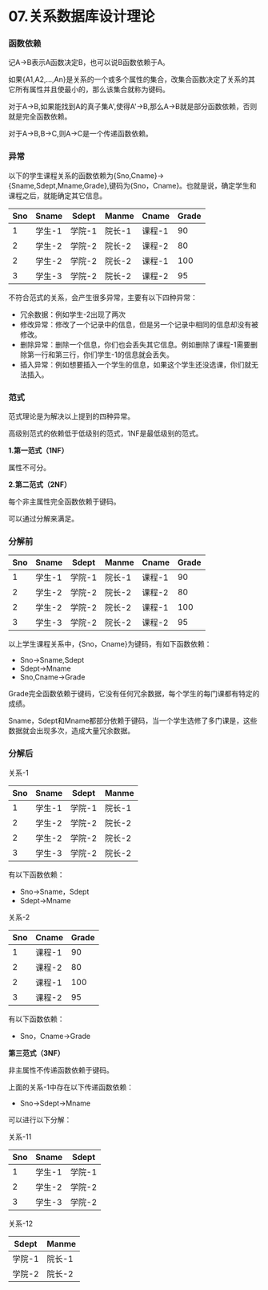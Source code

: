 # 07.关系数据库设计理论

### 函数依赖

记A->B表示A函数决定B，也可以说B函数依赖于A。

如果{A1,A2,...,An}是关系的一个或多个属性的集合，改集合函数决定了关系的其它所有属性并且使最小的，那么该集合就称为键码。

对于A->B,如果能找到A的真子集A',使得A'->B,那么A->B就是部分函数依赖，否则就是完全函数依赖。

对于A->B,B->C,则A->C是一个传递函数依赖。

### 异常

以下的学生课程关系的函数依赖为{Sno,Cname}->{Sname,Sdept,Mname,Grade},键码为{Sno，Cname}。也就是说，确定学生和课程之后，就能确定其它信息。

|Sno|Sname|Sdept|Manme|Cname|Grade
|--|--|--|--|--|--|
1	|学生-1|	学院-1|	院长-1|	课程-1|	90
2	|学生-2	|学院-2|	院长-2|	课程-2|	80
2	|学生-2	|学院-2	|院长-2|	课程-1|	100
3	|学生-3|	学院-2|	院长-2	|课程-2	|95

不符合范式的关系，会产生很多异常，主要有以下四种异常：

- 冗余数据：例如学生-2出现了两次
- 修改异常：修改了一个记录中的信息，但是另一个记录中相同的信息却没有被修改。
- 删除异常：删除一个信息，你们也会丢失其它信息。例如删除了课程-1需要删除第一行和第三行，你们学生-1的信息就会丢失。
- 插入异常：例如想要插入一个学生的信息，如果这个学生还没选课，你们就无法插入。

### 范式

范式理论是为解决以上提到的四种异常。

高级别范式的依赖低于低级别的范式，1NF是最低级别的范式。

**1.第一范式（1NF）**

属性不可分。

**2.第二范式（2NF）**

每个非主属性完全函数依赖于键码。

可以通过分解来满足。

### 分解前

|Sno|Sname|Sdept|Manme|Cname|Grade
|--|--|--|--|--|--|
1	|学生-1|	学院-1|	院长-1|	课程-1|	90
2	|学生-2	|学院-2|	院长-2|	课程-2|	80
2	|学生-2	|学院-2	|院长-2|	课程-1|	100
3	|学生-3|	学院-2|	院长-2	|课程-2	|95

以上学生课程关系中，{Sno，Cname}为键码，有如下函数依赖：

- Sno->Sname,Sdept
- Sdept->Mname
- Sno,Cname->Grade

Grade完全函数依赖于键码，它没有任何冗余数据，每个学生的每门课都有特定的成绩。

Sname，Sdept和Mname都部分依赖于键码，当一个学生选修了多门课是，这些数据就会出现多次，造成大量冗余数据。

### 分解后

关系-1

|Sno|Sname|Sdept|Manme
|--|--|--|--|
1	|学生-1|	学院-1|	院长-1|	
2	|学生-2	|学院-2|	院长-2|	
2	|学生-2	|学院-2	|院长-2|	
3	|学生-3|	学院-2|	院长-2

有以下函数依赖：

- Sno->Sname，Sdept
- Sdept->Mname

关系-2

|Sno|Cname|Grade
|--|--|--
1	|	课程-1|	90
2	|课程-2|	80
2	|课程-1|	100
3	|课程-2	|95

有以下函数依赖：

- Sno，Cname->Grade

**第三范式（3NF）**

非主属性不传递函数依赖于键码。

上面的关系-1中存在以下传递函数依赖：

- Sno->Sdept->Mname

可以进行以下分解：

关系-11

|Sno|Sname|Sdept
|--|--|--|
1	|学生-1|	学院-1|	院长-1|	
2	|学生-2	|学院-2|	院长-2|	
3	|学生-3|	学院-2|	院长-2

关系-12

|Sdept|Manme
|--|--|
|	学院-1|	院长-1		
|	学院-2|	院长-2



